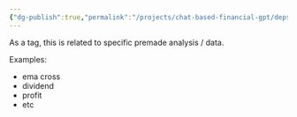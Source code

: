 ```yaml
---
{"dg-publish":true,"permalink":"/projects/chat-based-financial-gpt/deps/screener/"}
---
```


As a tag, this is related to specific premade analysis / data.

Examples:
- ema cross
- dividend
- profit
- etc